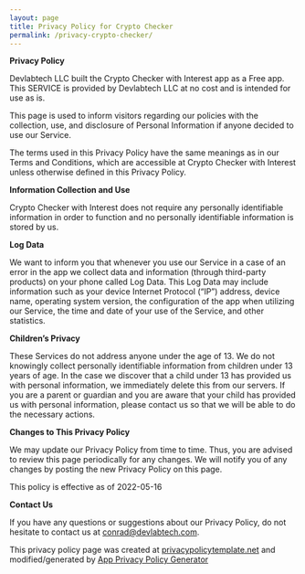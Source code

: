 ```yaml
---
layout: page
title: Privacy Policy for Crypto Checker
permalink: /privacy-crypto-checker/
---
```


**Privacy Policy**

Devlabtech LLC built the Crypto Checker with Interest app as a Free app. This SERVICE is provided by Devlabtech LLC at no cost and is intended for use as is.

This page is used to inform visitors regarding our policies with the collection, use, and disclosure of Personal Information if anyone decided to use our Service.

<!-- If you choose to use our Service, then you agree to the collection and use of information in relation to this policy. The Personal Information that we collect is used for providing and improving the Service. We will not use or share your information with anyone except as described in this Privacy Policy. -->

The terms used in this Privacy Policy have the same meanings as in our Terms and Conditions, which are accessible at Crypto Checker with Interest unless otherwise defined in this Privacy Policy.

**Information Collection and Use**

Crypto Checker with Interest does not require any personally identifiable information in order to function and no personally identifiable information is stored by us.

<!-- For a better experience, while using our Service, we may require you to provide us with certain personally identifiable information, including but not limited to Device ID, Crash Data. The information that we request will be retained by us and used as described in this privacy policy. -->

<!-- The app does use third-party services that may collect information used to identify you. -->

<!-- Link to the privacy policy of third-party service providers used by the app -->

<!-- *   [Expo](https://expo.io/privacy) -->

**Log Data**

We want to inform you that whenever you use our Service in a case of an error in the app we collect data and information (through third-party products) on your phone called Log Data. This Log Data may include information such as your device Internet Protocol (“IP”) address, device name, operating system version, the configuration of the app when utilizing our Service, the time and date of your use of the Service, and other statistics.

<!-- **Cookies** -->

<!-- Cookies are files with a small amount of data that are commonly used as anonymous unique identifiers. These are sent to your browser from the websites that you visit and are stored on your device's internal memory. -->

<!-- This Service does not use these “cookies” explicitly. However, the app may use third-party code and libraries that use “cookies” to collect information and improve their services. You have the option to either accept or refuse these cookies and know when a cookie is being sent to your device. If you choose to refuse our cookies, you may not be able to use some portions of this Service. -->

<!-- **Service Providers** -->

<!-- We may employ third-party companies and individuals due to the following reasons: -->

<!-- *   To facilitate our Service; -->
<!-- *   To provide the Service on our behalf; -->
<!-- *   To perform Service-related services; or -->
<!-- *   To assist us in analyzing how our Service is used. -->

<!-- We want to inform users of this Service that these third parties have access to their Personal Information. The reason is to perform the tasks assigned to them on our behalf. However, they are obligated not to disclose or use the information for any other purpose. -->

<!-- **Security** -->

<!-- We value your trust in providing us your Personal Information, thus we are striving to use commercially acceptable means of protecting it. But remember that no method of transmission over the internet, or method of electronic storage is 100% secure and reliable, and we cannot guarantee its absolute security. -->

<!-- **Links to Other Sites** -->

<!-- This Service may contain links to other sites. If you click on a third-party link, you will be directed to that site. Note that these external sites are not operated by us. Therefore, we strongly advise you to review the Privacy Policy of these websites. We have no control over and assume no responsibility for the content, privacy policies, or practices of any third-party sites or services. -->

**Children’s Privacy**

These Services do not address anyone under the age of 13. We do not knowingly collect personally identifiable information from children under 13 years of age. In the case we discover that a child under 13 has provided us with personal information, we immediately delete this from our servers. If you are a parent or guardian and you are aware that your child has provided us with personal information, please contact us so that we will be able to do the necessary actions.

**Changes to This Privacy Policy**

We may update our Privacy Policy from time to time. Thus, you are advised to review this page periodically for any changes. We will notify you of any changes by posting the new Privacy Policy on this page.

This policy is effective as of 2022-05-16

**Contact Us**

If you have any questions or suggestions about our Privacy Policy, do not hesitate to contact us at conrad@devlabtech.com.

This privacy policy page was created at [privacypolicytemplate.net](https://privacypolicytemplate.net) and modified/generated by [App Privacy Policy Generator](https://app-privacy-policy-generator.nisrulz.com/)
